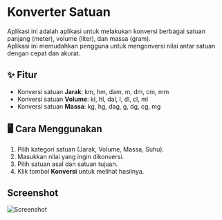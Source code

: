 # Konverter Satuan

Aplikasi ini adalah aplikasi untuk melakukan konversi berbagai satuan panjang (meter), volume (liter), dan massa (gram).  
Aplikasi ini memudahkan pengguna untuk mengonversi nilai antar satuan dengan cepat dan akurat.

## ✨ Fitur
- Konversi satuan **Jarak**: km, hm, dam, m, dm, cm, mm
- Konversi satuan **Volume**: kl, hl, dal, l, dl, cl, ml
- Konversi satuan **Massa**: kg, hg, dag, g, dg, cg, mg

## 🖥️ Cara Menggunakan
1. Pilih kategori satuan (Jarak, Volume, Massa, Suhu).
2. Masukkan nilai yang ingin dikonversi.
3. Pilih satuan asal dan satuan tujuan.
4. Klik tombol **Konversi** untuk melihat hasilnya.

## Screenshot
![Screenshot](Ex.png)